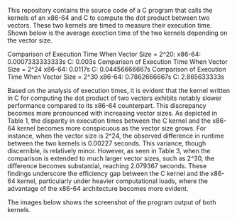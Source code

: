 This repository contains the source code of a C program that calls the kernels of an x86-64 and C to compute the dot product between two vectors. These two kernels are timed to measure their execution time. Shown below is the average exection time of the two kernels depending on the vector size.

Comparison of Execution Time When Vector Size = 2^20: x86-64: 0.0007333333333s  C: 0.003s
Comparison of Execution Time When Vector Size = 2^24 x86-64: 0.0117s            C: 0.04456666667s
Comparison of Execution Time When Vector Size = 2^30 x86-64: 0.7862666667s      C: 2.865633333s

Based on the analysis of execution times, it is evident that the kernel written in C for computing the dot product of two vectors exhibits notably slower performance compared to its x86-64 counterpart. This discrepancy becomes more pronounced with increasing vector sizes. As depicted in Table 1, the disparity in execution times between the C kernel and the x86-64 kernel becomes more conspicuous as the vector size grows. For instance, when the vector size is 2^24, the observed difference in runtime between the two kernels is 0.00227 seconds. This variance, though discernible, is relatively minor. However, as seen in Table 3, when the comparison is extended to much larger vector sizes, such as 2^30, the difference becomes substantial, reaching 2.079367 seconds. These findings underscore the efficiency gap between the C kernel and the x86-64 kernel, particularly under heavier computational loads, where the advantage of the x86-64 architecture becomes more evident.

The images below shows the screenshot of the program output of both kernels.
